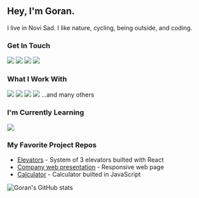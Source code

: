 ## Hey, I'm Goran. 
I live in Novi Sad. I like nature, cycling, being outside, and coding.

### Get In Touch
<a href="https://gorankukic.netlify.app/"><img src="https://img.shields.io/badge/portfolio-009E60?style=for-the-badge&logo=dev.to&logoColor=white"></a> 
<a href="mailto:goranikukic@gmail.com"><img src="https://img.shields.io/badge/Gmail-D14836?style=for-the-badge&logo=gmail&logoColor=white"></a> <a href="https://www.linkedin.com/in/kukicgoran/"><img src="https://img.shields.io/badge/LinkedIn-0077B5?style=for-the-badge&logo=linkedin&logoColor=white"></a> <a href="https://www.youtube.com/channel/UCH9RCgdi60JQ6yOd8u_6bEA"><img src="https://img.shields.io/badge/YouTube-FF0000?style=for-the-badge&logo=youtube&logoColor=white"></a> 

### What I Work With
<img src="https://img.shields.io/badge/JavaScript-F7DF1E?style=for-the-badge&logo=javascript&logoColor=black"> <img src="https://img.shields.io/badge/HTML5-E34F26?style=for-the-badge&logo=html5&logoColor=white"> <img src="https://img.shields.io/badge/CSS3-1572B6?style=for-the-badge&logo=css3&logoColor=white"> <img src="https://img.shields.io/badge/Sass-CC6699?style=for-the-badge&logo=sass&logoColor=white"> 
...and many others

### I'm Currently Learning
<img src="https://img.shields.io/badge/React-20232A?style=for-the-badge&logo=react&logoColor=61DAFB"> 


### My Favorite Project Repos

* <a href="https://github.com/GoranKukic/elevators">Elevators</a> - System of 3 elevators builted with React
* <a href="https://github.com/GoranKukic/codingPractice/tree/main/18-company-web-presentation">Company web presentation</a> - Responsive web page
* <a href="https://github.com/GoranKukic/codingPractice/tree/main/16-calculator">Calculator</a> - Calculator builted in JavaScript
 

![Goran's GitHub stats](https://github-readme-stats.vercel.app/api?username=GoranKukic&show_icons=true&theme=dark)
